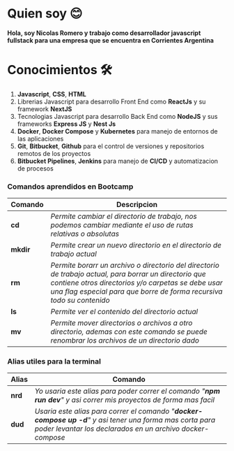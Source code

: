 # Quien soy 😊
**Hola, soy Nicolas Romero y trabajo como desarrollador javascript fullstack para una empresa que se encuentra en Corrientes Argentina** 
# Conocimientos 🛠️
1. **Javascript**, **CSS**, **HTML**
2. Librerias Javascript para desarrollo Front End como **ReactJs** y su framework **NextJS**
3. Tecnologias Javascript para desarrollo Back End como **NodeJS** y sus frameworks **Express JS** y **Nest Js**
4. **Docker**, **Docker Compose** y **Kubernetes** para manejo de entornos de las aplicaciones
5. **Git**, **Bitbucket**, **Github** para el control de versiones y repositorios remotos de los proyectos
6. **Bitbucket Pipelines**, **Jenkins** para manejo de **CI/CD** y automatizacion de procesos

### Comandos aprendidos en Bootcamp

| Comando | Descripcion |
| ------- | ---------- |
|  **cd** | *Permite cambiar el directorio de trabajo, nos podemos cambiar mediante el uso de rutas relativas o absolutas*|
|**mkdir**|*Permite crear un nuevo directorio en el directorio de trabajo actual*|
|**rm**| *Permite borarr un archivo o directorio del directorio de trabajo actual, para borrar un directorio que contiene otros directorios y/o carpetas se debe usar una flag especial para que borre de forma recursiva todo su contenido* |
|**ls**|*Permite ver el contenido del directorio actual*|
|**mv**| *Permite mover directorios o archivos a otro directorio, ademas con este comando se puede renombrar los archivos de un directorio dado*|

### Alias utiles para la terminal

|Alias|Comando|
|-----|-------|
|**nrd**|*Yo usaria este alias para poder correr el comando "**npm run dev**" y asi correr mis proyectos de forma mas facil*|
|**dud**|*Usaria este alias para correr el comando "**docker-compose up -d**" y asi tener una forma mas corta para poder levantar los declarados en un archivo docker-compose*|
